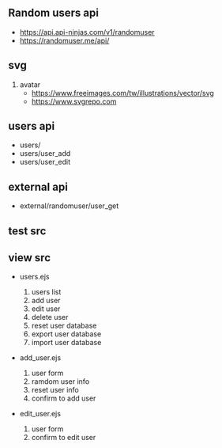 ## Random users api

- https://api.api-ninjas.com/v1/randomuser
- https://randomuser.me/api/

## svg

1. avatar
   - https://www.freeimages.com/tw/illustrations/vector/svg
   - https://www.svgrepo.com

## users api

- users/
- users/user_add
- users/user_edit

## external api

- external/randomuser/user_get

## test src

## view src

- users.ejs

  1.  users list
  2.  add user
  3.  edit user
  4.  delete user
  5.  reset user database
  6.  export user database
  7.  import user database

- add_user.ejs

  1.  user form
  2.  ramdom user info
  3.  reset user info
  4.  confirm to add user

- edit_user.ejs

  1.  user form
  2.  confirm to edit user
